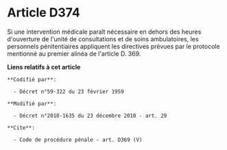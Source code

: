 # Article D374

Si une intervention médicale paraît nécessaire en dehors des heures d'ouverture de l'unité de consultations et de soins
ambulatoires, les personnels pénitentiaires appliquent les directives prévues par le protocole mentionné au premier alinéa de
l'article D. 369.

**Liens relatifs à cet article**

	**Codifié par**:

	  - Décret n°59-322 du 23 février 1959

	**Modifié par**:

	  - Décret n°2010-1635 du 23 décembre 2010 - art. 29

	**Cite**:

	  - Code de procédure pénale - art. D369 (V)
